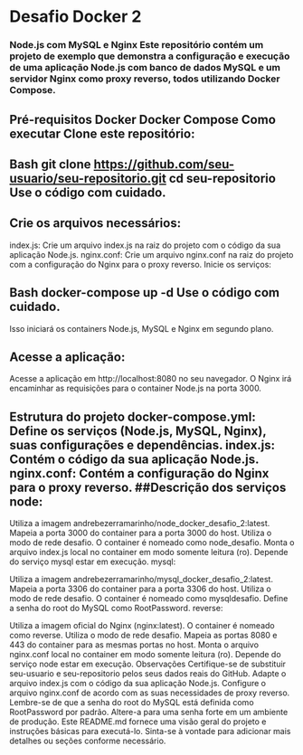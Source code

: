 # Desafio Docker 2 

### Node.js com MySQL e Nginx Este repositório contém um projeto de exemplo que demonstra a configuração e execução de uma aplicação Node.js com banco de dados MySQL e um servidor Nginx como proxy reverso, todos utilizando Docker Compose.

## Pré-requisitos Docker Docker Compose Como executar Clone este repositório:

## Bash git clone https://github.com/seu-usuario/seu-repositorio.git cd seu-repositorio Use o código com cuidado.

## Crie os arquivos necessários:

index.js: Crie um arquivo index.js na raiz do projeto com o código da sua aplicação Node.js. nginx.conf: Crie um arquivo nginx.conf na raiz do projeto com a configuração do Nginx para o proxy reverso. Inicie os serviços:

## Bash docker-compose up -d Use o código com cuidado.

Isso iniciará os containers Node.js, MySQL e Nginx em segundo plano.

## Acesse a aplicação:

Acesse a aplicação em http://localhost:8080 no seu navegador. O Nginx irá encaminhar as requisições para o container Node.js na porta 3000.

## Estrutura do projeto docker-compose.yml: Define os serviços (Node.js, MySQL, Nginx), suas configurações e dependências. index.js: Contém o código da sua aplicação Node.js. nginx.conf: Contém a configuração do Nginx para o proxy reverso. ##Descrição dos serviços node:

Utiliza a imagem andrebezerramarinho/node_docker_desafio_2:latest. Mapeia a porta 3000 do container para a porta 3000 do host. Utiliza o modo de rede desafio. O container é nomeado como node_desafio. Monta o arquivo index.js local no container em modo somente leitura (ro). Depende do serviço mysql estar em execução. mysql:

Utiliza a imagem andrebezerramarinho/mysql_docker_desafio_2:latest. Mapeia a porta 3306 do container para a porta 3306 do host. Utiliza o modo de rede desafio. O container é nomeado como mysqldesafio. Define a senha do root do MySQL como RootPassword. reverse:

Utiliza a imagem oficial do Nginx (nginx:latest). O container é nomeado como reverse. Utiliza o modo de rede desafio. Mapeia as portas 8080 e 443 do container para as mesmas portas no host. Monta o arquivo nginx.conf local no container em modo somente leitura (ro). Depende do serviço node estar em execução. Observações Certifique-se de substituir seu-usuario e seu-repositorio pelos seus dados reais do GitHub. Adapte o arquivo index.js com o código da sua aplicação Node.js. Configure o arquivo nginx.conf de acordo com as suas necessidades de proxy reverso. Lembre-se de que a senha do root do MySQL está definida como RootPassword por padrão. Altere-a para uma senha forte em um ambiente de produção. Este README.md fornece uma visão geral do projeto e instruções básicas para executá-lo. Sinta-se à vontade para adicionar mais detalhes ou seções conforme necessário.
